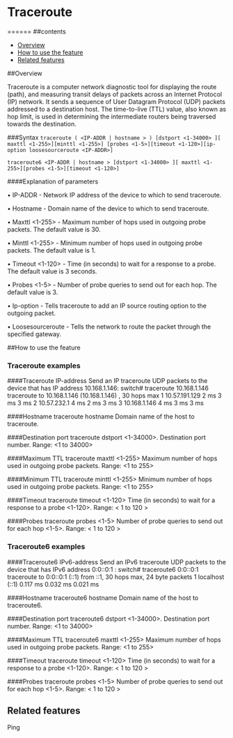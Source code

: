 # Traceroute
======
##contents
   - [Overview](#overview)
   - [How to use the feature](#how-to-use-the-feature)
   - [Related features](#related-features)

##Overview

Traceroute is a computer network diagnostic tool for displaying the route (path), and measuring transit delays of packets
across an Internet Protocol (IP) network.
It sends a sequence of User Datagram Protocol (UDP) packets addressed to a destination host.
The time-to-live (TTL) value, also known as hop limit, is used in determining the intermediate routers being traversed towards the destination.


###Syntax
`traceroute ( <IP-ADDR | hostname > ) [dstport <1-34000> ][ maxttl <1-255>][minttl <1-255>] [probes <1-5>][timeout <1-120>][ip-option loosesourceroute <IP-ADDR>]`

`traceroute6 <IP-ADDR | hostname > [dstport <1-34000> ][ maxttl <1-255>][probes <1-5>][timeout <1-120>]`

####Explanation of parameters

•	IP-ADDR - Network IP address of the device to which to send traceroute.

•	Hostname - Domain name of the device to which to send traceroute.

•	Maxttl <1-255> - Maximum number of hops used in outgoing probe packets. The default value is 30.

•	Minttl <1-255> - Minimum number of hops used in outgoing probe packets. The default value is 1.

•	Timeout <1-120> - Time (in seconds) to wait for a response to a probe. The default value is 3 seconds.

•	Probes <1-5> - Number of probe queries to send out for each hop. The default value is 3.

•	Ip-option - Tells traceroute to add an IP source routing option to the outgoing packet.

•	Loosesourceroute <IP-ADDR> - Tells the network to route the packet through the specified gateway.

##How to use the feature

### Traceroute examples

####Traceroute IP-address
    Send an IP traceroute UDP packets to the device that has IP address 10.168.1.146:
    switch# traceroute 10.168.1.146
    traceroute to 10.168.1.146 (10.168.1.146) , 30 hops max
    1 10.57.191.129 2 ms 3 ms 3 ms
    2 10.57.232.1 4 ms 2 ms 3 ms
    3 10.168.1.146 4 ms 3 ms 3 ms

####Hostname
    traceroute hostname
    Domain name of the host to traceroute.

####Destination port
    traceroute dstport <1-34000>.
    Destination port number.
    Range: <1 to 34000>

####Maximum TTL
    traceroute maxttl <1-255>
    Maximum number of hops used in outgoing probe packets.
    Range: <1 to 255>

####Minimum TTL
    traceroute minttl <1-255>
    Minimum number of hops used in outgoing probe packets.
    Range: <1 to 255>

####Timeout
    traceroute timeout <1-120>
    Time (in seconds) to wait for a response to a probe <1-120>.
    Range: < 1 to 120 >

####Probes
    traceroute probes <1-5>
    Number of probe queries to send out for each hop <1-5>.
    Range: < 1 to 120 >

### Traceroute6 examples

####Traceroute6 IPv6-address
    Send an IPv6 traceroute UDP packets to the device that has IPv6 address 0:0::0:1 :
    switch# traceroute6 0:0::0:1
    traceroute to 0:0::0:1 (::1) from ::1, 30 hops max, 24 byte packets
    1  localhost (::1)  0.117 ms  0.032 ms  0.021 ms

####Hostname
    traceroute6 hostname
    Domain name of the host to traceroute6.

####Destination port
    traceroute6 dstport <1-34000>.
    Destination port number.
    Range: <1 to 34000>

####Maximum TTL
    traceroute6 maxttl <1-255>
    Maximum number of hops used in outgoing probe packets.
    Range: <1 to 255>

####Timeout
    traceroute timeout <1-120>
    Time (in seconds) to wait for a response to a probe <1-120>.
    Range: < 1 to 120 >

####Probes
    traceroute probes <1-5>
    Number of probe queries to send out for each hop <1-5>.
    Range: < 1 to 120 >


## Related features
Ping
